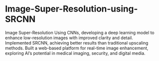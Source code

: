 # Image-Super-Resolution-using-SRCNN
Image Super-Resolution Using CNNs, developing a deep learning model to enhance low-resolution images with improved clarity and detail.  Implemented SRCNN, achieving better results than traditional upscaling methods.  Built a web-based platform for real-time image enhancement, exploring AI’s potential in medical imaging, security, and digital media.
